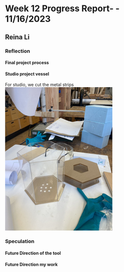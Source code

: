 # Week 12 Progress Report- - 11/16/2023

## Reina Li

### Reflection
#### Final project process

#### Studio project vessel
For studio,  we cut the metal strips
<img src="https://github.com/Berkeley-MDes/tdf-fa23-reinali/blob/main/weekly-reports/391164891889938354.jpg" alt="Alt Text" width="350"> 

### Speculation
#### Future Direction of the tool

#### Future Direction my work

